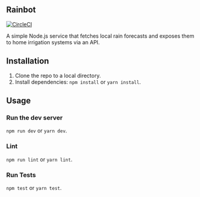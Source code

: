 ## Rainbot

[![CircleCI](https://circleci.com/gh/iwharris/rainbot.svg?style=svg)](https://circleci.com/gh/iwharris/rainbot)

A simple Node.js service that fetches local rain forecasts and exposes them to home irrigation systems via an API.

## Installation

1. Clone the repo to a local directory.
1. Install dependencies: `npm install` or `yarn install`.

## Usage

### Run the dev server

`npm run dev` or `yarn dev`.

### Lint

`npm run lint` or `yarn lint`.

### Run Tests

`npm test` or `yarn test`.
